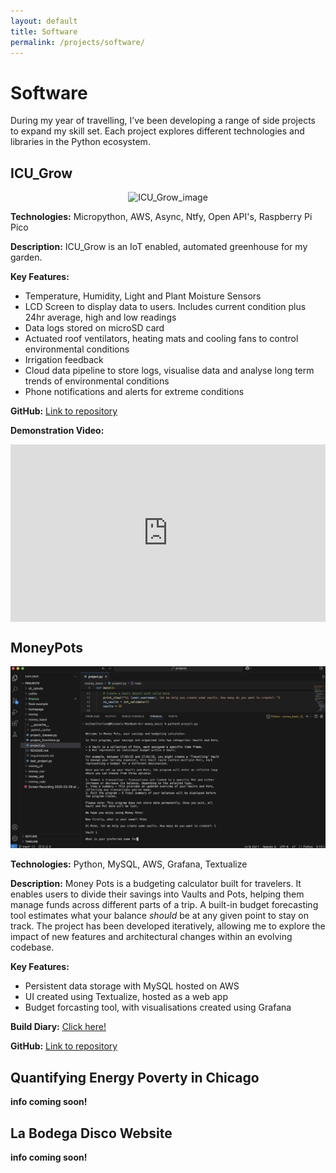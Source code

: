 ```yaml
---
layout: default
title: Software
permalink: /projects/software/
---
```


# Software

During my year of travelling, I’ve been developing a range of side projects to expand my skill set. Each project explores different technologies and libraries in the Python ecosystem.

## ICU_Grow
<p align="center">
  <img src="/assets/img/icu_grow.jpg" alt="ICU_Grow_image" width="850">
</p>

**Technologies:** Micropython, AWS, Async, Ntfy, Open API's, Raspberry Pi Pico

**Description:** ICU_Grow is an IoT enabled, automated greenhouse for my garden.

**Key Features:**
- Temperature, Humidity, Light and Plant Moisture Sensors
- LCD Screen to display data to users. Includes current condition plus 24hr average, high and low readings
- Data logs stored on microSD card
- Actuated roof ventilators, heating mats and cooling fans to control environmental conditions
- Irrigation feedback
- Cloud data pipeline to store logs, visualise data and analyse long term trends of environmental conditions
- Phone notifications and alerts for extreme conditions

**GitHub:** [Link to repository](https://www.github.com/fortune1991)

**Demonstration Video:**

<p align="center">
  <div class="video-container">
    <iframe
      src="https://www.youtube.com/embed/AugEfShF2M0"
      title="ICU Grow Demo"
      frameborder="0"
      allowfullscreen>
    </iframe>
  </div>
</p>

<style>
.video-container {
  position: relative;
  width: 100%;
  max-width: 850px; /* optional max width */
  aspect-ratio: 16 / 9;
  margin: 0 auto;
}

.video-container iframe {
  position: absolute;
  top: 0;
  left: 0;
  width: 100%;
  height: 100%;
}
</style>

## MoneyPots
<p align="center">
  <img src="/assets/img/moneypots.jpg" alt="moneypots_image" width="850">
</p>

**Technologies:** Python, MySQL, AWS, Grafana, Textualize

**Description:** Money Pots is a budgeting calculator built for travelers. It enables users to divide their savings into Vaults and Pots, helping them manage funds across different parts of a trip. A built-in budget forecasting tool estimates what your balance _should_ be at any given point to stay on track. The project has been developed iteratively, allowing me to explore the impact of new features and architectural changes within an evolving codebase.

**Key Features:**
- Persistent data storage with MySQL hosted on AWS
- UI created using Textualize, hosted as a web app
- Budget forcasting tool, with visualisations created using Grafana

**Build Diary:** [Click here!](/projects/build_diaries/moneypots)

**GitHub:** [Link to repository](https://github.com/fortune1991/money_features)

## Quantifying Energy Poverty in Chicago 

**info coming soon!**

## La Bodega Disco Website

**info coming soon!**



